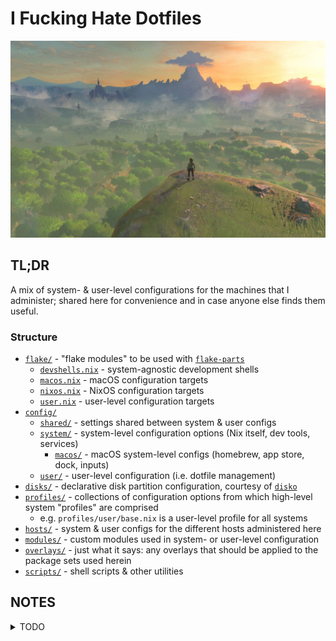 # I Fucking Hate Dotfiles

![Link standing on the Great Plateau, from Breath of the Wild, looking out over Hyrule](./plateau.jpg)

## TL;DR

A mix of system- & user-level configurations for the machines that I
administer; shared here for convenience and in case anyone else finds them
useful.

### Structure

- [`flake/`] - "flake modules" to be used with [`flake-parts`]
  - [`devshells.nix`] - system-agnostic development shells
  - [`macos.nix`] - macOS configuration targets
  - [`nixos.nix`] - NixOS configuration targets
  - [`user.nix`] - user-level configuration targets
- [`config/`]
  - [`shared/`] - settings shared between system & user configs
  - [`system/`] - system-level configuration options (Nix itself, dev tools, services)
    - [`macos/`] - macOS system-level configs (homebrew, app store, dock, inputs)
  - [`user/`] - user-level configuration (i.e. dotfile management)
- [`disks/`] - declarative disk partition configuration, courtesy of [`disko`]
- [`profiles/`] - collections of configuration options from which high-level system "profiles" are comprised
  - e.g. `profiles/user/base.nix` is a user-level profile for all systems
- [`hosts/`] - system & user configs for the different hosts administered here
- [`modules/`] - custom modules used in system- or user-level configuration
- [`overlays/`] - just what it says: any overlays that should be applied to the package sets used herein
- [`scripts/`] - shell scripts & other utilities

[`flake/`]: ./flake
[`devshells.nix`]: ./flake/devshells.nix
[`macos.nix`]: ./flake/macos.nix
[`nixos.nix`]: ./flake/nixos.nix
[`user.nix`]: ./flake/user.nix
[`config/`]: ./config
[`shared/`]: ./config/shared
[`system/`]: ./config/system
[`macos/`]: ./config/system/macos
[`user/`]: ./config/user
[`disks/`]: ./disks
[`profiles/`]: ./profiles
[`hosts/`]: ./hosts
[`modules/`]: ./modules
[`overlays/`]: ./overlays
[`scripts/`]: ./scripts

[`disko`]: https://www.github.com/nix-community/disko
[`flake-parts`]: https://www.github.com/hercules-ci/flake-parts

## NOTES

<details><summary> TODO </summary>

- [ ] init with [colmena](https://github.com/zhaofengli/colmena)
- [ ] test out [remote builds](https://colmena.cli.rs/unstable/features/remote-builds.html)
    - a macOS host should be able to deploy a config to a NixOS/Linux target
- [ ] test out [binfmt emulation](https://colmena.cli.rs/unstable/examples/multi-arch.html#using-binfmt-emulation)
    - a x86_64-linux host should be able to build an aarch64-linux deployment **locally** (i.e. cross-arch) and then deploy it to a target
    - try this out with some [native images](https://nixos.wiki/wiki/NixOS_on_ARM#Build_your_own_image_natively) for a Raspberry Pi built on an `x86_64-linux` machine
- [ ] minimize plaintext keys stored on device with [secrets](https://colmena.cli.rs/unstable/features/keys.html)
    - plaintext keys should _only_ decrypt system partitions
    - all data partitions (and associated services) await some corresponding `systemd` unit, which indicates that the secret has been supplied
    - MVP is just reading from some plaintext files on the host
    - later iteration 
    - be very careful to always permit SSH access (leave allowed public keys in the config file) so as to avoid having to manually connect up to the machine and debug

</details>
